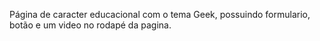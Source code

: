 Página de caracter educacional com o tema Geek, possuindo formulario, botão e um video no rodapé da pagina. 
